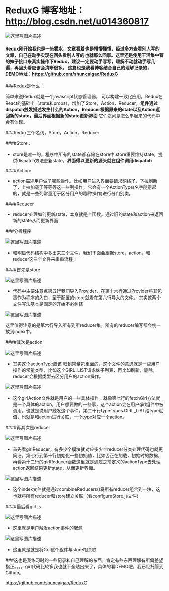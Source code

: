 # ReduxG  博客地址： http://blog.csdn.net/u014360817


![这里写图片描述](http://img.blog.csdn.net/20161013223223599)

####	Redux刚开始我也是一头雾水，文章看着也是懵懵懂懂，经过多方查看别人写的文章，自己在动手实现在回头看别人写的也就那么回事。这里还是使用干活集中营的妹子接口来真实操作下Redux，建议一定要动手写写，理解不动就动手写几遍，再回头看应该会清晰很多。 这篇也是我看博客结合自己的理解记录的，DEMO地址：https://github.com/shuncaigao/ReduxG

###Redux是什么：

简单来说Redux就是一个javascript状态管理器， 可以构建一致化应用。Redux在React的基础上（state和props），增加了Store，Action，Reducer，**组件通过dispatch触发描述发生什么的Action，Reducer根据原来的state以及Action返回新的state，最后界面根据新的state更新界面** 它们之间是怎么串起来的代码中会有体现。

###Redux三个名词，Store，Action，Reducer

####Store：

- store是唯一的，程序中所有的state都存储在store中.store重要维持state，提供dispatch方法更新state，**界面得以更新的源头就在组件调用dispatch**

####Action: 

-  action描述用户做了哪些操作。比如用户进入界面要请求网络了，下拉刷新了，上拉加载了等等等这一些列操作，它会有一个ActionType(名字随意起的，就是一些列常量用于区分用户的哪种操作)进行分门别类。
 
 ####Reducer
 
- reducer处理如何更新state，本身就是个函数。通过旧的state和action来返回新的state从而更新界面

###分析程序

![这里写图片描述](http://img.blog.csdn.net/20160922073150669)

- 和明显代码结构中多出来三个文件，我们下面会跟据store，action，和reducer这三个文件来串串流程。

####首先是store

![这里写图片描述](http://img.blog.csdn.net/20160922073714985)

- 代码中主要注意点第五行我们导入Provider，在第十六行通过Provider将其包裹作为程序的入口，至于配置的store就看在第六行导入的文件。 其实这两个文件写法基本是固定的开始不必纠结

![这里写图片描述](http://img.blog.csdn.net/20160922074728693)

这里值得注意的是第六行导入所有到所reducer集，所有的reducer编写都会统一放到index中。

####其次是action

![这里写图片描述](http://img.blog.csdn.net/20160924062246326)

- 其实这个actionType应该 归到常量包里面的，这个文件的意思就是一些用户操作的常量类型，比如这个GIRL_LIST请求妹子列表，再比如刷新，删除，reducer会根据类型去区分用户的action操作。

![这里写图片描述](http://img.blog.csdn.net/20160924062920443)

- 这个girlAction文件就是用户的一些具体操作，就像第七行的fetchGirl方法就是一个具体的action，用户想要做的一些事，这个action会在用户girl组件中被调用，也就是说用户触发这个事件。第二十行type:types.GIRL_LIST给type赋值，也就是和action进行关联，一个type对应一个action。

####再其次是reducer

![这里写图片描述](http://img.blog.csdn.net/20160924064019590)

- 首先看girlReducer，有多少个模块就对应多少个reducer分类处理代码也就更简洁。第七行到第十行初始化一些初始值，比如否正在加载，初始时的数据，再看第十二行的girlReducer函数这里就是通过之前定义的actionType去处理action返回结果更新state，从而更新界面。

![这里写图片描述](http://img.blog.csdn.net/20160924065310258)

- 这个index文件就是通过combineReducers()将所有reducer组合到一块，这也就将所有reducer和store建立关联（看configureStore.js文件）

####最后看girl.js

![这里写图片描述](http://img.blog.csdn.net/20160924070113175)

- 这里就是用户触发action事件的起源

![这里写图片描述](http://img.blog.csdn.net/20160924072332610)

- 这里就是就是将Gril这个组件与store相关联

###这也是我练习时的一些记录和自己理解的东西，肯定有些东西理解有所偏差望指正。。。。girl代码比较多我也就不全贴出来了，具体的看DEMO吧，我已经托管到Github。

https://github.com/shuncaigao/ReduxG
